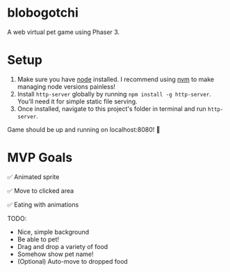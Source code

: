 # blobogotchi

A web virtual pet game using Phaser 3.

# Setup

1. Make sure you have [node](https://nodejs.org/en/) installed. I recommend using [nvm](https://github.com/nvm-sh/nvm) to make managing node versions painless!
2. Install `http-server` globally by running `npm install -g http-server`. You'll need it for simple static file serving.
3. Once installed, navigate to this project's folder in terminal and run `http-server`.

Game should be up and running on localhost:8080! 🎉

# MVP Goals

✅ Animated sprite

✅ Move to clicked area

✅ Eating with animations

TODO:

- Nice, simple background
- Be able to pet!
- Drag and drop a variety of food
- Somehow show pet name!
- (Optional) Auto-move to dropped food
